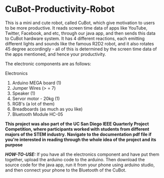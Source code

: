 # CuBot-Productivity-Robot

This is a mini and cute robot, called CuBot, which give motivation to users to be more productive. It reads screen time data of apps like YouTube, Twitter, Facebook, and etc, through our java app, and then sends this data to CuBot hardware system. It has 4 different reactions, each emitting different lights and sounds like the famous R2D2 robot, and it also rotates 45 degree accordingly - all of this is determined by the screen time data of the apps mentioned, and hence your productivity.

The electronic components are as follows:

Electronics
1. Arduino MEGA board (1)
2. Jumper Wires (> = 7)
3. Speaker (1)
4. Servor motor - 20kg (1)
5. RGB's (a lot of them)
6. Breadboards (as much as you like)
7. Bluetooth Module HC-05

**This project was also part of the UC San Diego IEEE Quarterly Project Competition, where participants worked with students from different majors of the STEM industry.**
**Navigate to the documentation pdf file if you're interested in reading through the whole idea of the project and its purpose**


***HOW-TO-USE:***
If you have all the electronics component and have put them together, upload the arduino code to the arduino. Then download the source code for the java app, run it from your phone using arduino studio, and then connect your phone to the Bluetooth of the CuBot.
